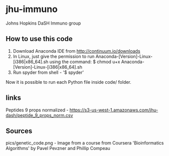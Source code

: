 # jhu-immuno
Johns Hopkins DaSH Immuno group

## How to use this code

1) Download Anaconda IDE from http://continuum.io/downloads
2) In Linux, just give the permission to run Anaconda-[Version]-Linux-[i386|x86_64].sh using the command:
$ chmod u+x Anaconda-[Version]-Linux-[i386|x86_64].sh
3) Run spyder from shell - '$ spyder'

Now it is possible to run each Python file inside code/ folder.

## links

Peptides 9 props normalized - https://s3-us-west-1.amazonaws.com/jhu-dash/peptide_9_props_norm.csv

## Sources

pics/genetic_code.png - Image from a course from Coursera 'Bioinformatics Algorithms' by Pavel Pevzner and Phillip Compeau
